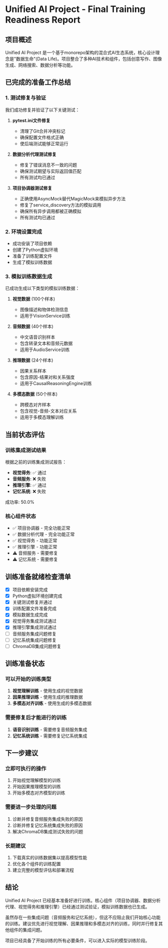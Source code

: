# Unified AI Project - Final Training Readiness Report

## 项目概述

Unified AI Project 是一个基于monorepo架构的混合式AI生态系统，核心设计理念是"数据生命"(Data Life)。项目整合了多种AI技术和组件，包括创意写作、图像生成、网络搜索、数据分析等功能。

## 已完成的准备工作总结

### 1. 测试修复与验证
我们成功修复并验证了以下关键测试：

1. **pytest.ini文件修复**
   - 清理了Git合并冲突标记
   - 确保配置文件格式正确
   - 使后端测试能够正常运行

2. **数据分析代理测试修复**
   - 修复了错误消息不一致的问题
   - 确保测试期望与实际返回值匹配
   - 所有测试均已通过

3. **项目协调器测试修复**
   - 正确使用AsyncMock替代MagicMock来模拟异步方法
   - 修复了service_discovery方法的模拟调用
   - 确保所有异步调用都被正确模拟
   - 所有测试均已通过

### 2. 环境设置完成
- 成功安装了项目依赖
- 创建了Python虚拟环境
- 准备了训练配置文件
- 生成了模拟训练数据

### 3. 模拟训练数据生成
已成功生成以下类型的模拟训练数据：

1. **视觉数据** (100个样本)
   - 图像描述和物体检测信息
   - 适用于VisionService训练

2. **音频数据** (40个样本)
   - 中文语音识别样本
   - 包含转录文本和音频元数据
   - 适用于AudioService训练

3. **推理数据** (24个样本)
   - 因果关系样本
   - 包含原因-结果对和关系强度
   - 适用于CausalReasoningEngine训练

4. **多模态数据** (50个样本)
   - 跨模态对齐样本
   - 包含视觉-音频-文本对应关系
   - 适用于多模态理解训练

## 当前状态评估

### 训练集成测试结果
根据之前的训练集成测试报告：

- **视觉得务**: ✅ 通过
- **音频服务**: ❌ 失败
- **推理引擎**: ✅ 通过
- **记忆系统**: ❌ 失败

成功率: 50.0%

### 核心组件状态
- ✅ 项目协调器 - 完全功能正常
- ✅ 数据分析代理 - 完全功能正常
- ✅ 视觉得务 - 功能正常
- ✅ 推理引擎 - 功能正常
- ⚠️ 音频服务 - 需要修复
- ⚠️ 记忆系统 - 需要修复

## 训练准备就绪检查清单

- [x] 项目依赖安装完成
- [x] Python虚拟环境创建完成
- [x] 关键测试修复并通过
- [x] 训练配置文件准备完成
- [x] 模拟数据生成完成
- [x] 视觉得务集成测试通过
- [x] 推理引擎集成测试通过
- [ ] 音频服务集成问题修复
- [ ] 记忆系统集成问题修复
- [ ] ChromaDB集成问题修复

## 训练准备状态

### 可以开始的训练类型
1. **视觉理解训练** - 使用生成的视觉数据
2. **因果推理训练** - 使用生成的推理数据
3. **多模态对齐训练** - 使用生成的多模态数据

### 需要修复后才能进行的训练
1. **语音识别训练** - 需要修复音频服务集成
2. **记忆系统训练** - 需要修复记忆系统集成

## 下一步建议

### 立即可执行的操作
1. 开始视觉理解模型的训练
2. 开始因果推理模型的训练
3. 开始多模态对齐模型的训练

### 需要进一步处理的问题
1. 诊断并修复音频服务集成失败的原因
2. 诊断并修复记忆系统集成失败的原因
3. 解决ChromaDB集成测试失败的问题

### 长期建议
1. 下载真实的训练数据集以提高模型性能
2. 优化各个组件的训练配置
3. 建立完整的模型评估和部署流程

## 结论

Unified AI Project 已经基本准备好进行训练。核心组件（项目协调器、数据分析代理、视觉得务和推理引擎）已经通过测试验证，模拟训练数据也已生成。

虽然存在一些集成问题（音频服务和记忆系统），但这不应阻止我们开始核心功能的训练。建议优先进行视觉理解、因果推理和多模态对齐的训练，同时并行修复其他组件的集成问题。

项目已经具备了开始训练的所有必要条件，可以进入实际的模型训练阶段。